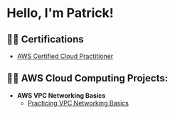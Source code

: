 <h1>Hello, I'm Patrick!</h1>

<h2>👨‍💻 Certifications</h2>

- [AWS Certified Cloud Practitioner](https://github.com/patrickjuster/patrickjuster/blob/main/AWS%20Certified%20Cloud%20Practitioner%20certificate.pdf)

<h2>👨‍💻 AWS Cloud Computing Projects:</h2>

- <b>AWS VPC Networking Basics</b>
  - [Practicing VPC Networking Basics](https://github.com/patrickjuster/VPCNetworkingProject)
